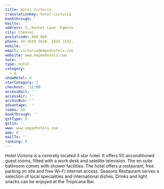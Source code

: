 ```yaml
---
title: Hotel Victoria
translationKey: hotel-victoria
bookthrough: ''
mailto: ''
address: 3, Kennet Lane  Egmore
city: Chennai
postalcode: 600 008
phone: 44-2819 3638, 2819 1592,
mobile: ''
email: victoria@empeehotels.com
website: www.empeehotels.com
note: ''
type: hotel
category:
  - H
showHotel: 0
starCategory: 3
checkout: '12:00'
accessRail: ''
accessAir: ''
accessBus: ''
advantage: ''
rooms: 50
bookThrough: ''
gstType: 0
gstin: ''
www: www.empeehotels.com
web: 0
mailTo: ''
ranking: 0
---
```







Hotel Victoria is a centrally located 3 star hotel. It offers 50 airconditioned guest rooms, fitted with a work desk and satellite television. The en suite bathroom comes with shower facilities.     The hotel offers a restaurant, free parking on site and free Wi-Fi internet access. Seasons Restaurant serves a selection of local specialities and international dishes. Drinks and light snacks can be enjoyed at the Tropicana Bar.     